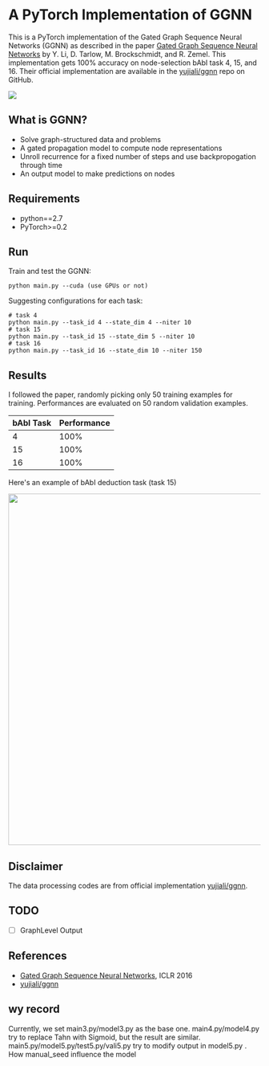 # A PyTorch Implementation of GGNN

This is a PyTorch implementation of the Gated Graph Sequence Neural Networks (GGNN) as described in the paper [Gated Graph Sequence Neural Networks](https://arxiv.org/abs/1511.05493) by Y. Li, D. Tarlow, M. Brockschmidt, and R. Zemel. This implementation gets 100% accuracy on node-selection bAbI task 4, 15, and 16. Their official implementation are available in the [yujiali/ggnn](https://github.com/yujiali/ggnn) repo on GitHub.

<img src="images/ggnn.png">    

## What is GGNN?
- Solve graph-structured data and problems
- A gated propagation model to compute node representations
- Unroll recurrence for a fixed number of steps and use backpropogation through time
- An output model to make predictions on nodes

## Requirements
- python==2.7
- PyTorch>=0.2

## Run 
Train and test the GGNN:
```
python main.py --cuda (use GPUs or not)
```

Suggesting configurations for each task:
```
# task 4
python main.py --task_id 4 --state_dim 4 --niter 10
# task 15
python main.py --task_id 15 --state_dim 5 --niter 10
# task 16
python main.py --task_id 16 --state_dim 10 --niter 150
```

## Results
I followed the paper, randomly picking only 50 training examples for training.
Performances are evaluated on 50 random validation examples.

| bAbI Task | Performance |
| ------| ------ | 
| 4 | 100% | 
| 15 | 100% |
| 16 | 100% |

Here's an example of bAbI deduction task (task 15)

<img src="images/babi15.png" width=700>

## Disclaimer
The data processing codes are from official implementation [yujiali/ggnn](https://github.com/yujiali/ggnn).

## TODO 
- [ ] GraphLevel Output

## References
- [Gated Graph Sequence Neural Networks](https://arxiv.org/abs/1511.05493), ICLR 2016
- [yujiali/ggnn](https://github.com/yujiali/ggnn)


## wy record

Currently, we set main3.py/model3.py as the base one.
main4.py/model4.py try to replace Tahn with Sigmoid, but the result are similar.
main5.py/model5.py/test5.py/vali5.py try to modify output in model5.py .
How manual_seed influence the model


